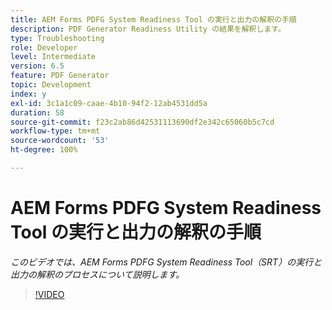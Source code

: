 ```yaml
---
title: AEM Forms PDFG System Readiness Tool の実行と出力の解釈の手順
description: PDF Generator Readiness Utility の結果を解釈します。
type: Troubleshooting
role: Developer
level: Intermediate
version: 6.5
feature: PDF Generator
topic: Development
index: y
exl-id: 3c1a1c09-caae-4b10-94f2-12ab4531dd5a
duration: 58
source-git-commit: f23c2ab86d42531113690df2e342c65060b5c7cd
workflow-type: tm+mt
source-wordcount: '53'
ht-degree: 100%

---
```


# AEM Forms PDFG System Readiness Tool の実行と出力の解釈の手順

*このビデオでは、AEM Forms PDFG System Readiness Tool（SRT）の実行と出力の解釈のプロセスについて説明します。*

>[!VIDEO](https://video.tv.adobe.com/v/335543?quality=12&learn=on)
